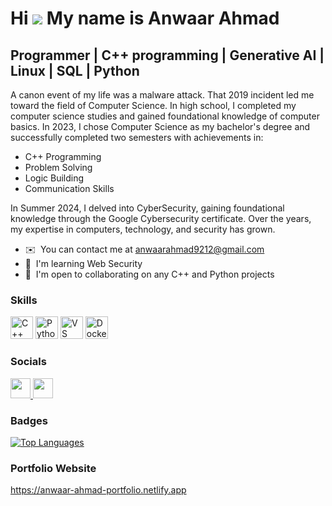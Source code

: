 Hi ![](https://user-images.githubusercontent.com/18350557/176309783-0785949b-9127-417c-8b55-ab5a4333674e.gif) My name is Anwaar Ahmad
====================================================================================================================================

Programmer | C++ programming | Generative AI | Linux | SQL | Python
-------------------------------------------------------------------

A canon event of my life was a malware attack. That 2019 incident led me toward the field of Computer Science. In high school, I completed my computer science studies and gained foundational knowledge of computer basics. In 2023, I chose Computer Science as my bachelor's degree and successfully completed two semesters with achievements in:

- C++ Programming
- Problem Solving
- Logic Building
- Communication Skills

In Summer 2024, I delved into CyberSecurity, gaining foundational knowledge through the Google Cybersecurity certificate. Over the years, my expertise in computers, technology, and security has grown.

* ✉️  You can contact me at [anwaarahmad9212@gmail.com](mailto:anwaarahmad9212@gmail.com)
* 🧠  I'm learning Web Security
* 🤝  I'm open to collaborating on any C++ and Python projects

### Skills

<p align="left">
<a href="https://docs.microsoft.com/en-us/cpp/?view=msvc-170" target="_blank" rel="noreferrer"><img src="https://raw.githubusercontent.com/danielcranney/readme-generator/main/public/icons/skills/cplusplus-colored.svg" width="36" height="36" alt="C++" /></a>
<a href="https://www.python.org/" target="_blank" rel="noreferrer"><img src="https://raw.githubusercontent.com/danielcranney/readme-generator/main/public/icons/skills/python-colored.svg" width="36" height="36" alt="Python" /></a>
<a href="https://code.visualstudio.com/" target="_blank" rel="noreferrer"><img src="https://raw.githubusercontent.com/danielcranney/readme-generator/main/public/icons/skills/visualstudiocode.svg" width="36" height="36" alt="VS Code" /></a>
<a href="https://www.docker.com/" target="_blank" rel="noreferrer"><img src="https://raw.githubusercontent.com/danielcranney/readme-generator/main/public/icons/skills/docker-colored.svg" width="36" height="36" alt="Docker" /></a>
</p>

### Socials

<p align="left">
<a href="https://www.github.com/Anwaar-Ahmad9212" target="_blank" rel="noreferrer">
<picture> 
<source media="(prefers-color-scheme: dark)" srcset="https://raw.githubusercontent.com/danielcranney/readme-generator/main/public/icons/socials/github-dark.svg" /> 
<source media="(prefers-color-scheme: light)" srcset="https://raw.githubusercontent.com/danielcranney/readme-generator/main/public/icons/socials/github.svg" /> 
<img src="https://raw.githubusercontent.com/danielcranney/readme-generator/main/public/icons/socials/github.svg" width="32" height="32" />
</picture> 
</a> 
<a href="https://www.linkedin.com/in/muhammad-anwaar-ahmad" target="_blank" rel="noreferrer"> 
<picture> 
<source media="(prefers-color-scheme: dark)" srcset="https://raw.githubusercontent.com/danielcranney/readme-generator/main/public/icons/socials/linkedin-dark.svg" /> 
<source media="(prefers-color-scheme: light)" srcset="https://raw.githubusercontent.com/danielcranney/readme-generator/main/public/icons/socials/linkedin.svg" /> 
<img src="https://raw.githubusercontent.com/danielcranney/readme-generator/main/public/icons/socials/linkedin.svg" width="32" height="32" />
</picture>
</a>
</p>

### Badges

<a href="https://github.com/Anwaar-Ahmad9212" align="left">
<img src="https://github-readme-stats.vercel.app/api/top-langs/?username=Anwaar-Ahmad9212&langs_count=10&title_color=22c55e&text_color=ffffff&icon_color=ffffff&bg_color=2d2d2d&hide_border=true&locale=en&custom_title=Top%20%Languages" alt="Top Languages" />
</a>

### Portfolio Website
https://anwaar-ahmad-portfolio.netlify.app
